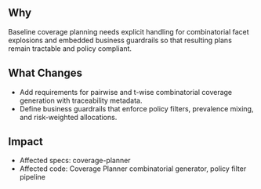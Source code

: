 ## Why
Baseline coverage planning needs explicit handling for combinatorial facet explosions and embedded business guardrails so that resulting plans remain tractable and policy compliant.

## What Changes
- Add requirements for pairwise and t-wise combinatorial coverage generation with traceability metadata.
- Define business guardrails that enforce policy filters, prevalence mixing, and risk-weighted allocations.

## Impact
- Affected specs: coverage-planner
- Affected code: Coverage Planner combinatorial generator, policy filter pipeline

